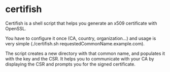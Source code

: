 # certifish
Certifish is a shell script that helps you generate an x509 certificate with OpenSSL.

You have to configure it once (CA, country, organization...) and usage is very simple (./certifish.sh requestedCommonName.example.com).

The script creates a new directory with that common name, and populates it with the key and the CSR.
It helps you to communicate with your CA by displaying the CSR and prompts you for the signed certificate.

